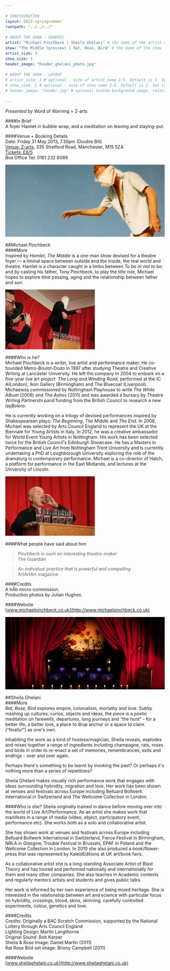 ```yaml
---

# CONFIGURATION
layout: 2013-springsummer
rootpath: "../../../"

# ABOUT THE SHOW - GENERIC
artist: "Michael Pinchbeck | Sheila Ghelani" # the name of the artist or company
show: "The Middle (preview) | Rat, Rose, Bird" # the name of the show
artist_size: 3
show_size: 3
header_image: "header_ghelani_photo.jpg"

# ABOUT THE SHOW - LAYOUT
# artist_size: 1 # optional - size of artist name 1-5. Default is 1. Set longer names to lower values
# show_size: 2 # optional - size of show name 2-5. Default is 2. Set longer names to lower values
# header_image: "header.jpg" # optional custom background image, relative to current page

---
```

*Presented by* Word of Warning + Z-arts      
     
####In Brief    
A foyer Hamlet in bubble wrap; and a meditation on leaving and staying-put.    
     
####Venue + Booking Details    
Date: Friday 31 May 2013, 7.30pm (Double Bill)   
[Venue: Z-arts](http://www.z-arts.org/about-us/getting-here/), 335 Stretford Road, Manchester, M15 5ZA    
[Tickets: £8/5](http://www.z-arts.org/events/wow-may/)    
Box Office Tel: 0161 232 6089     
    
![The Middle](header_middle_photo.jpg)    
    
##Michael Pinchbeck    
####More    
Inspired by *Hamlet*, *The Middle* is a one-man show devised for a theatre foyer — a liminal space between outside and the inside, the real world and theatre. Hamlet is a character caught in a limbo between *To be or not to be*; and by casting his father, Tony Pinchbeck, to play the title role, Michael hopes to explore time passing, aging and the relationship between father and son.    
    
![The Middle by Julian Hughes](TheMiddle.jpg)
    
####Who is he?    
Michael Pinchbeck is a writer, live artist and performance maker. He co-founded Metro-Boulot-Dodo in 1997 after studying Theatre and Creative Writing at Lancaster University. He left the company in 2004 to embark on a five-year live art project ­ *The Long and Winding Road*, performed at the IC A(London), Ikon Gallery (Birmingham) and The Bluecoat (Liverpool). Michaewas commissioned by Nottingham Playhouse to write *The White Album* (2006) and *The Ashes* (2011) and was awarded a bursary by Theatre Writing Partnershi pand funding from the British Council to research a new lay*Bolero*.    

He is currently working on a trilogy of devised performances inspired by Shakespearean plays: *The Beginning*, *The Middle* and *The End*. In 2008, Michael
was selected by Arts Council England to represent the UK at the Biennale for
Young Artists in Italy. In 2012, he was a creative ambassador for World
Event Young Artists in Nottingham. His work has been selected twice for the
British Council¹s Edinburgh Showcase. He has a Masters in Performance and
Live Art from Nottingham Trent University and is currently undertaking a PhD
at Loughborough University exploring the role of the dramaturg in
contemporary performance. Michael is a co-director of Hatch, a platform for
performance in the East Midlands, and lectures at the University of Lincoln.    
    
![The Middle by Julian Hughes](TheMiddle1.jpg)    

####What people have said about him    
>*Pinchbeck is such an interesting theatre-maker*<br>The Guardian    

>*An individual practice that is powerful and compelling*<br>ArtArtArt magazine    

####Credits    
A hÅb micro-commission.    
Production photos by Julian Hughes.    

####Website    
[www.michaelpinchbeck.co.uk](http://www.michaelpinchbeck.co.uk)     

![Rat, Rose, Bird](header_ghelani2_photo.jpg)    

##Sheila Ghelani    
####More    
*Rat, Rose, Bird* explores empire, colonialism, mortality and love. Subtly mashing up cultures, curios, objects and ideas, the piece is a poetic meditation on farewells, departures, long journeys and “the hunt” - for a better life, a better love, a place to drop anchor or a space to claim (“finally!”) as one's own.    
 
Inhabiting the work as a kind of hostess/magician, Sheila reveals, explodes and mixes together a range of ingredients including champagne, rats, roses and birds in order to re-enact a set of memories, remembrances, exits and endings - over and over again.    

Perhaps there's something to be learnt by invoking the past? Or perhaps it's nothing more than a series of repetitions?    

Sheila Ghelani makes visually rich performance work that engages with ideas surrounding hybridity, migration and love. Her work has been shown at venues and festivals across Europe including Belluard Bollwerk International in Switzerland and The Wellcome Collection in London.   
        
####Who is she?
Sheila originally trained in dance before moving over into the world of Live Art/Performance. As an artist she makes work that manifests in a range of media (video, object, participatory event, performance etc). She works both as a solo and collaborative artist.    

She has shown work at venues and festivals across Europe including Belluard Bollwerk International in Switzerland, Fierce Festival in Birmingham, NRLA in Glasgow, Trouble Festival in Brussels, EPAF in Poland and the Wellcome Collection in London. In 2010 she also produced a book/flower-press that was represented by KaleidEditions at UK art/book fairs.   

As a collaborative artist she is a long-standing Associate Artist of Blast Theory and has toured and performed nationally and internationally for them and many other companies.  She also teaches in Academic contexts and regularly mentors artists and students and gives public talks.    
 
Her work is informed by her own experience of being mixed heritage. She is interested in the relationship between art and science with particular focus on hybridity, crossings, blood, skins, skinning, carefully controlled experiments, colour, genetics and love.   

####Credits    
Credits: Originally a BAC Scratch Commission, supported by the National Lottery through Arts Council England    
Lighting Design: Martin Langthorne   
Original Sound: Bob Karper    
Sheila & Rose Image: Daniel Martin (2011)    
Rat Rose Bird set image: Briony Campbell (2011)    
           
####Website    
[www.sheilaghelani.co.uk](http://www.sheilaghelani.co.uk)    
